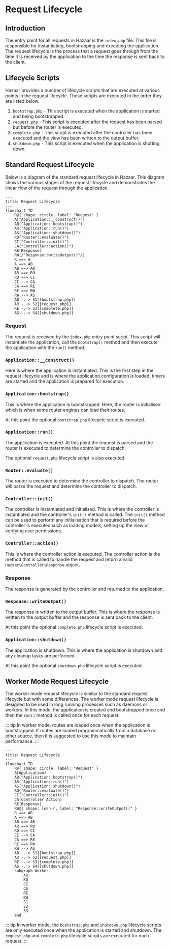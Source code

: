 # Request Lifecycle

## Introduction

The entry point for all requests in Hazaar is the `index.php` file.  This file is responsible for instantiating, bootstrapping
and executing the application.  The request lifecycle is the process that a request goes through from the time it is received by
the application to the time the response is sent back to the client.

## Lifecycle Scripts

Hazaar provides a number of lifecycle scripts that are executed at various points in the request lifecycle.  These scripts are executed in the order they are listed below.

1. `bootstrap.php` - This script is executed when the application is started and being bootstrapped.
2. `request.php` - This script is executed after the request has been parsed but before the router is executed.
3. `complete.php` - This script is executed after the controller has been executed and the view has been written to the output buffer.
4. `shutdown.php` - This script is executed when the application is shutting down.

## Standard Request Lifecycle

Below is a diagram of the standard request lifecycle in Hazaar.  This diagram shows the various stages of the request lifecycle and demonstrates the linear flow of the request through the application. 

```mermaid
---
title: Request Lifecycle
---
flowchart TD
    R@{ shape: circle, label: "Request" }
    A["Application::__construct()"]
    AB("Application::bootstrap()")
    AR("Application::run()")
    AS("Application::shutdown()")
    RO{"Router::evaluate()"}
    CI("Controller::init()")
    CA("Controller::action()")
    RE[Response]
    RW[/"Response::writeOutput()"/]
    R ==> A
    A ==> AB
    AB ==> AR
    AR ==> RO
    RO ==> CI
    CI --> CA
    CA ==> RE
    RE ==> RW
    RW --> AS
    AB -.-> S1[[bootstrap.php]]
    AR -.-> S2[[request.php]]
    RE -.-> S3[[complete.php]]
    AS -.-> S4[[shutdown.php]]
```

### Request

The request is received by the `index.php` entry point script.  This script will instantiate the application, call the `bootstrap()` method and then execute the application with the `run()` method.

### `Application::__construct()`

Here is where the application is instantiated.  This is the first step in the request lifecycle and is where the application configuration is loaded, timers are started and the application is prepared for execution.

### `Application::bootstrap()`

This is where the application is bootstrapped.  Here, the router is initialised which is when some router engines can load their routes.

At this point the optional `bootstrap.php` lifecycle script is executed.

### `Application::run()`

The application is executed.  At this point the request is parsed and the router is executed to determine the controller to dispatch.

The optional `request.php` lifecycle script is also executed.

### `Router::evaluate()`

The router is executed to determine the controller to dispatch.  The router will parse the request and determine the controller to dispatch.

### `Controller::init()`

The controller is instantiated and initialised.  This is where the controller is instantiated and the controller's `init()` method is called.  The `init()` method can be used to perform any initialisation that is required before the controller is executed such as loading models, setting up the view or verifying user permissions.

### `Controller::action()`

This is where the controller action is executed.  The controller action is the method that is called to handle the request and return
a valid `Hazaar\Controller\Response` object.

### Response

The response is generated by the controller and returned to the application.

### `Response::writeOutput()`

The response is written to the output buffer.  This is where the response is written to the output buffer and the response is sent back to the client.

At this point the optional `complete.php` lifecycle script is executed.

### `Application::shutdown()`

The application is shutdown.  This is where the application is shutdown and any cleanup tasks are performed.

At this point the optional `shutdown.php` lifecycle script is executed.

## Worker Mode Request Lifecycle

The worker mode request lifecycle is similar to the standard request lifecycle but with some differences.  The worker mode request lifecycle is designed to be used in long running processes such as daemons or workers.  In this mode, the application is created
and bootstrapped once and then the `run()` method is called once for each request.

::: tip
In worker mode, routes are loaded once when the application is bootstrapped.  If routes are loaded programmatically from a database or other source, then it is suggested to use this mode to maintain performance.
:::

```mermaid
---
title: Request Lifecycle
---
flowchart TD
    R@{ shape: circle, label: "Request" }
    A[Application]
    AB("Application::bootstrap()")
    AR("Application::run()")
    AS("Application::shutdown()")
    RO{"Router::evaluate()"}
    CI("Controller::init()")
    CA(Controller Action)
    RE[Response]
    RW@{ shape: lean-r, label: "Response::writeOutput()" }
    R ==> AR
    A ==> AB
    AB ==> AR
    AR ==> RO
    RO ==> CI
    CI --> CA
    CA ==> RE
    RE ==> RW
    RW --> AS
    AB -.-> S1[[bootstrap.php]]
    AR -.-> S2[[request.php]]
    RE -.-> S3[[complete.php]]
    AS -.-> S4[[shutdown.php]]
    subgraph Worker
        AR
        RO
        CI
        CA
        RE
        RW
        S1
        S2
        S3
    end
```

::: tip
In worker mode, the `bootstrap.php` and `shutdown.php` lifecycle scripts are only executed once when the application is started and shutdown.  The `request.php` and `complete.php` lifecycle scripts are executed for each request.
:::
